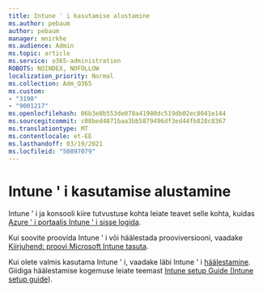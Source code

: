 ```yaml
---
title: Intune ' i kasutamise alustamine
ms.author: pebaum
author: pebaum
manager: mnirkhe
ms.audience: Admin
ms.topic: article
ms.service: o365-administration
ROBOTS: NOINDEX, NOFOLLOW
localization_priority: Normal
ms.collection: Adm_O365
ms.custom:
- "3190"
- "9001217"
ms.openlocfilehash: 06b3e8b553de078a41980dc519db02ec8041e144
ms.sourcegitcommit: c08bed4071baa3bb5879496df3ed44fb828c8367
ms.translationtype: MT
ms.contentlocale: et-EE
ms.lasthandoff: 03/19/2021
ms.locfileid: "50897079"
---
```

# <a name="getting-started-with-intune"></a>Intune ' i kasutamise alustamine

Intune ' i ja konsooli kiire tutvustuse kohta leiate teavet selle kohta, kuidas [Azure ' i portaalis Intune ' i sisse logida](https://docs.microsoft.com/mem/intune/fundamentals/tutorial-walkthrough-endpoint-manager).

Kui soovite proovida Intune ' i või häälestada prooviversiooni, vaadake [Kiirjuhend: proovi Microsoft Intune tasuta](https://docs.microsoft.com/intune/fundamentals/free-trial-sign-up).

Kui olete valmis kasutama Intune ' i, vaadake läbi Intune ' i [häälestamine](https://docs.microsoft.com/mem/intune/fundamentals/setup-steps). Giidiga häälestamise kogemuse leiate teemast [Intune setup Guide (Intune setup guide](https://admin.microsoft.com/AdminPortal/Home?ref=/modernonboarding/intunesetupguide)).